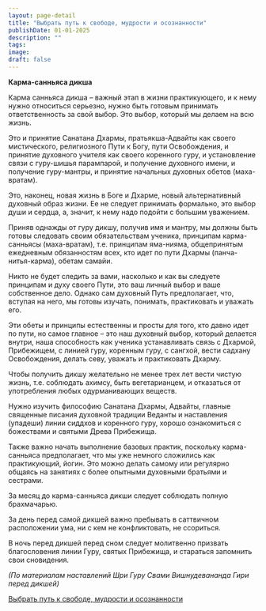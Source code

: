 ```yaml
---
layout: page-detail
title: "Выбрать путь к свободе, мудрости и осознанности"
publishDate: 01-01-2025
description: ""
tags:
image:
draft: false
---
```


**Карма-санньяса дикша** 

 Карма санньяса дикша – важный этап в жизни практикующего, и к нему нужно относиться серьезно, нужно быть готовым принимать ответственность за свой выбор. Это выбор, который мы делаем на всю жизнь. 

 Это и принятие Санатана Дхармы, пратьякша-Адвайты как своего мистического, религиозного Пути к Богу, пути Освобождения, и принятие духовного учителя как своего коренного гуру, и установление связи с гуру-шишья парампарой, и получение духовного имени, и получение гуру-мантры, и принятие начальных духовных обетов (маха-вратам). 

 Это, наконец, новая жизнь в Боге и Дхарме, новый альтернативный духовный образ жизни. Ее не следует принимать формально, это выбор души и сердца, а, значит, к нему надо подойти с большим уважением. 

 Приняв однажды от гуру дикшу, получив имя и мантру, мы должны быть готовы следовать своим обязательствам ученика, принципам карма-санньясы (маха-вратам), т.е. принципам яма-нияма, общепринятым ежедневным обязанностям всех, кто идет по пути Дхармы (панча-нитья-карма), обетам самайи. 

 Никто не будет следить за вами, насколько и как вы следуете принципам и духу своего Пути, это ваш личный выбор и ваше собственное дело. Однако сам духовный Путь предполагает, что, вступая на него, мы готовы изучать, понимать, практиковать и уважать его. 

 Эти обеты и принципы естественны и просты для того, кто давно идет по пути, но самое главное – это наш духовный выбор, который делается внутри, наша способность как ученика устанавливать связь с Дхармой, Прибежищем, с линией гуру, коренным гуру, с сангхой, вести садхану Освобождения, делать севу, уважать и практиковать Дхарму. 

 Чтобы получить дикшу желательно не менее трех лет вести чистую жизнь, т.е. соблюдать ахимсу, быть вегетарианцем, и отказаться от употребления любых одурманивающих веществ. 

 Нужно изучить философию Санатана Дхармы, Адвайты, главные священные писания духовной традиции Веданты и наставления (упадеши) линии сиддхов и коренного гуру, хорошо ознакомиться с божествами и святыми Древа Прибежища. 

 Также важно начать выполнение базовых практик, поскольку карма-санньяса предполагает, что мы уже немного сложились как практикующий, йогин. Это можно делать самому или регулярно общаясь на занятиях с более опытными духовными братьями и сестрами. 

 За месяц до карма-санньяса дикши следует соблюдать полную брахмачарью. 

 За день перед самой дикшей важно пребывать в саттвичном расположении ума, ни с кем не конфликтовать, не ссориться. 

 В ночь перед дикшей перед сном следует молитвенно призвать благословения линии Гуру, святых Прибежища, и стараться запомнить свои сновидения. 

_(По материалам наставлений Шри Гуру Свами Вишнудевананда Гири перед дикшей)_ 

[Выбрать путь к свободе, мудрости и осознанности](/binaries/file/news/f%5F3214.docx) 
  
  
